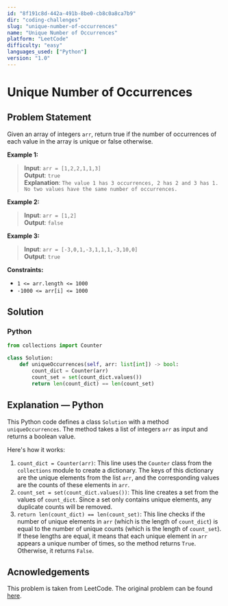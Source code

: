 ```yaml
---
id: "8f191c8d-442a-491b-8be0-cb8c0a8ca7b9"
dir: "coding-challenges"
slug: "unique-number-of-occurrences"
name: "Unique Number of Occurrences"
platform: "LeetCode"
difficulty: "easy"
languages_used: ["Python"]
version: "1.0"
---
```


# Unique Number of Occurrences

## Problem Statement

Given an array of integers `arr`, return true if the number of occurrences of each value in the array is unique or false otherwise.

**Example 1:**

> **Input**: `arr = [1,2,2,1,1,3]`  
> **Output**: `true`  
> **Explanation**: `The value 1 has 3 occurrences, 2 has 2 and 3 has 1. No two values have the same number of occurrences.`

**Example 2:**

> **Input**: `arr = [1,2]`  
> **Output**: `false`

**Example 3:**

> **Input**: `arr = [-3,0,1,-3,1,1,1,-3,10,0]`  
> **Output**: `true`

**Constraints:**

- `1 <= arr.length <= 1000`
- `-1000 <= arr[i] <= 1000`

## Solution

### Python

```python
from collections import Counter

class Solution:
    def uniqueOccurrences(self, arr: list[int]) -> bool:
        count_dict = Counter(arr)
        count_set = set(count_dict.values())
        return len(count_dict) == len(count_set)
```

## Explanation — Python

This Python code defines a class `Solution` with a method `uniqueOccurrences`. The method takes a list of integers `arr` as input and returns a boolean value.

Here's how it works:

1. `count_dict = Counter(arr)`: This line uses the `Counter` class from the `collections` module to create a dictionary. The keys of this dictionary are the unique elements from the list `arr`, and the corresponding values are the counts of these elements in `arr`.
2. `count_set = set(count_dict.values())`: This line creates a set from the values of `count_dict`. Since a set only contains unique elements, any duplicate counts will be removed.
3. `return len(count_dict) == len(count_set)`: This line checks if the number of unique elements in `arr` (which is the length of `count_dict`) is equal to the number of unique counts (which is the length of `count_set`). If these lengths are equal, it means that each unique element in `arr` appears a unique number of times, so the method returns `True`. Otherwise, it returns `False`.

## Acnowledgements

This problem is taken from LeetCode. The original problem can be found [here](https://leetcode.com/problems/unique-number-of-occurrences/).
